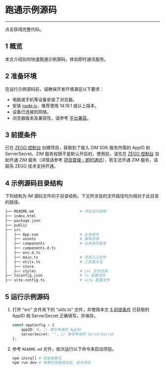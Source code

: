 
# 跑通示例源码
---

<Card title="示例源码" href="https://artifact-demo.zego.im/zim/example/web/ZIMExampleJavaScript.zip" target="_blank">点击获得完整代码。</Card>

## 1 概览

本文介绍如何快速跑通示例源码，体验即时通讯服务。

## 2 准备环境

在运行示例源码前，请确保开发环境满足以下要求：

- 电脑或手机等设备安装了浏览器。
- 安装 [node.js](https://nodejs.org/en/)，推荐使用 14.18.1 或以上版本。
- 设备已连接到网络。
- 浏览器版本及兼容性，请参考 [平台兼容](/zim-web/introduction/overview#平台兼容)。

## 3 前提条件

已在 [ZEGO 控制台](https://console.zego.im) 创建项目，获取到了接入 ZIM SDK 服务所需的 AppID 和 ServerSecret。ZIM 服务权限不是默认开启的，使用前，请先在 [ZEGO 控制台](https://console.zego.im) 自助开通 ZIM 服务（详情请参考 [项目管理 - 即时通讯](https://doc-zh.zego.im/article/14994)），若无法开通 ZIM 服务，请联系 ZEGO 技术支持开通。

## 4 示例源码目录结构

下列结构为 IM 源码文件的子目录结构，下文所涉及的文件路径均为相对于此目录的路径。

```bash
├── README.md                     # 项目运行说明 
├── index.html
├── package.json                    
├── public                        
├── src 
│   ├── App.vue                   # 业务组件    
│   ├── assets                    # 媒体资源   
│   ├── components                # 业务组件目录   
│   ├── components.d.ts            
│   ├── env.d.ts                    
│   ├── main.ts                   # 项目入口文件
│   ├── utils.ts                  # 工具类方法     
│   ├── store                     
│   ├── styles                    # css 文件目录   
├── tsconfig.json                 # ts 配置文件   
├── vite.config.ts                # vite 配置文件    
```

## 5 运行示例源码

1. 打开 “src” 文件夹下的 “utils.ts” 文件，并使用本文 [3 前提条件](#3-前提条件) 已获取的 AppID 和 ServerSecret 正确填写，并保存。

    ```typescript
    const appConfig = {
        appID: 0, // 填写申请的 AppID
        serverSecret: '', // 填写申请的 ServerSecret
    };
    ```

2. 参考 `README.md` 文件，依次运行以下命令来启动项目。

    ```bash
    npm install # 安装依赖包
    npm run dev # 依赖包安装成功后，启动项目
    ```

